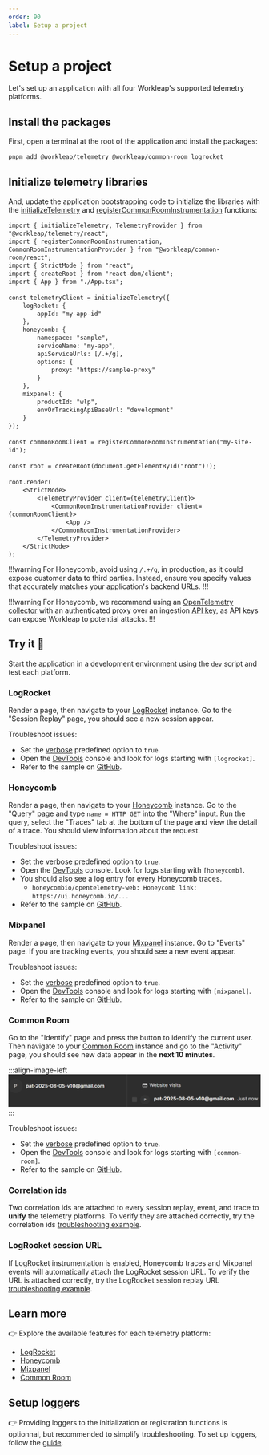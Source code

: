 ```yaml
---
order: 90
label: Setup a project
---
```


# Setup a project

Let's set up an application with all four Workleap's supported telemetry platforms.

## Install the packages

First, open a terminal at the root of the application and install the packages:

```bash
pnpm add @workleap/telemetry @workleap/common-room logrocket
```

## Initialize telemetry libraries

And, update the application bootstrapping code to initialize the libraries with the [initializeTelemetry](../reference/telemetry/initializeTelemetry.md) and [registerCommonRoomInstrumentation](../reference/common-room/registerCommonRoomInstrumentation.md) functions:

```tsx !#7-23,25,31-32,34-35 index.tsx
import { initializeTelemetry, TelemetryProvider } from "@workleap/telemetry/react";
import { registerCommonRoomInstrumentation, CommonRoomInstrumentationProvider } from "@workleap/common-room/react";
import { StrictMode } from "react";
import { createRoot } from "react-dom/client";
import { App } from "./App.tsx";

const telemetryClient = initializeTelemetry({
    logRocket: {
        appId: "my-app-id"
    },
    honeycomb: {
        namespace: "sample",
        serviceName: "my-app",
        apiServiceUrls: [/.+/g],
        options: {
            proxy: "https://sample-proxy"
        }
    },
    mixpanel: {
        productId: "wlp",
        envOrTrackingApiBaseUrl: "development"
    }
});

const commonRoomClient = registerCommonRoomInstrumentation("my-site-id");

const root = createRoot(document.getElementById("root")!);

root.render(
    <StrictMode>
        <TelemetryProvider client={telemetryClient}>
            <CommonRoomInstrumentationProvider client={commonRoomClient}>
                <App />
            </CommonRoomInstrumentationProvider>
        </TelemetryProvider>
    </StrictMode>
);
```

!!!warning
For Honeycomb, avoid using `/.+/g`, in production, as it could expose customer data to third parties. Instead, ensure you specify values that accurately matches your application's backend URLs.
!!!

!!!warning
For Honeycomb, we recommend using an [OpenTelemetry collector](https://docs.honeycomb.io/send-data/opentelemetry/collector/) with an authenticated proxy over an ingestion [API key](https://docs.honeycomb.io/get-started/configure/environments/manage-api-keys/#create-api-key), as API keys can expose Workleap to potential attacks.
!!!

## Try it :rocket:

Start the application in a development environment using the `dev` script and test each platform.

### LogRocket

Render a page, then navigate to your [LogRocket](https://app.logrocket.com/) instance. Go to the "Session Replay" page, you should see a new session appear.

Troubleshoot issues:

- Set the [verbose](../reference/telemetry/initializeTelemetry.md#verbose-mode) predefined option to `true`.
- Open the [DevTools](https://developer.chrome.com/docs/devtools/) console and look for logs starting with `[logrocket]`.
- Refer to the sample on [GitHub](https://github.com/workleap/wl-telemetry/tree/main/samples/all-platforms).

### Honeycomb

Render a page, then navigate to your [Honeycomb](https://ui.honeycomb.io/) instance. Go to the "Query" page and type `name = HTTP GET` into the "Where" input. Run the query, select the "Traces" tab at the bottom of the page and view the detail of a trace. You should view information about the request.

Troubleshoot issues:

- Set the [verbose](../reference/telemetry/initializeTelemetry.md#verbose-mode) predefined option to `true`.
- Open the [DevTools](https://developer.chrome.com/docs/devtools/) console. Look for logs starting with `[honeycomb]`.
- You should also see a log entry for every Honeycomb traces.
    - `honeycombio/opentelemetry-web: Honeycomb link: https://ui.honeycomb.io/...`
- Refer to the sample on [GitHub](https://github.com/workleap/wl-telemetry/tree/main/samples/honeycomb).

### Mixpanel

Render a page, then navigate to your [Mixpanel](https://mixpanel.com/) instance. Go to "Events" page. If you are tracking events, you should see a new event appear.

Troubleshoot issues:

- Set the [verbose](../reference/telemetry/initializeTelemetry.md#verbose-mode) predefined option to `true`.
- Open the [DevTools](https://developer.chrome.com/docs/devtools/) console and look for logs starting with `[mixpanel]`.
- Refer to the sample on [GitHub](https://github.com/workleap/wl-telemetry/tree/main/samples/all-platforms).

### Common Room

Go to the "Identify" page and press the button to identify the current user. Then navigate to your [Common Room](https://app.commonroom.io/) instance and go to the "Activity" page, you should see new data appear in the **next 10 minutes**.

:::align-image-left
![Common Room activity entry|558](../static/common-room/common-room-activity-entry.png)
:::

Troubleshoot issues:

- Set the [verbose](../reference/telemetry/initializeTelemetry.md#verbose-mode) predefined option to `true`.
- Open the [DevTools](https://developer.chrome.com/docs/devtools/) console and look for logs starting with `[common-room]`.
- Refer to the sample on [GitHub](https://github.com/workleap/wl-telemetry/tree/main/samples/all-platforms).

### Correlation ids

Two correlation ids are attached to every session replay, event, and trace to **unify** the telemetry platforms. To verify they are attached correctly, try the correlation ids [troubleshooting example](./use-correlation-values.md#troubleshooting-example).

### LogRocket session URL

If LogRocket instrumentation is enabled, Honeycomb traces and Mixpanel events will automatically attach the LogRocket session URL. To verify the URL is attached correctly, try the LogRocket session replay URL [troubleshooting example](./use-correlation-values.md#troubleshooting-example-1).

## Learn more

:point_right: Explore the available features for each telemetry platform:

- [LogRocket](./learn-logrocket/features.md)
- [Honeycomb](./learn-honeycomb/features.md)
- [Mixpanel](./learn-mixpanel/features.md)
- [Common Room](../standalone-libraries/setup-common-room.md)

## Setup loggers

:point_right: Providing loggers to the initialization or registration functions is optionnal, but recommended to simplify troubleshooting. To set up loggers, follow the [guide](../guides/setup-loggers.md).



